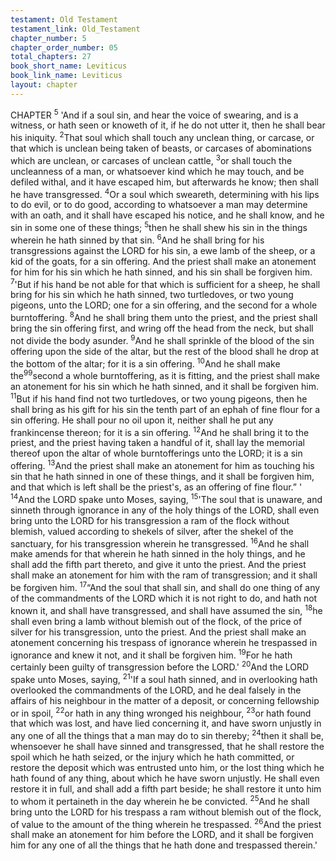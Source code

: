 ```yaml
---
testament: Old Testament
testament_link: Old_Testament
chapter_number: 5
chapter_order_number: 05
total_chapters: 27
book_short_name: Leviticus
book_link_name: Leviticus
layout: chapter
---
```




CHAPTER <sup>5</sup>
'And if a soul sin, and hear the voice of swearing, and is a witness, or hath seen
or knoweth of it, if he do not utter it, then he shall bear his iniquity. <sup>2</sup>That soul which
shall touch any unclean thing, or carcase, or that which is unclean being taken of
beasts, or carcases of abominations which are unclean, or carcases of unclean cattle,
<sup>3</sup>or shall touch the uncleanness of a man, or whatsoever kind which he may touch, and
be defiled withal, and it have escaped him, but afterwards he know; then shall he have
transgressed. <sup>4</sup>Or a soul which sweareth, determining with his lips to do evil, or to do
good, according to whatsoever a man may determine with an oath, and it shall have
escaped his notice, and he shall know, and he sin in some one of these things; <sup>5</sup>then he
shall shew his sin in the things wherein he hath sinned by that sin. <sup>6</sup>And he shall bring
for his transgressions against the LORD for his sin, a ewe lamb of the sheep, or a kid of
the goats, for a sin offering. And the priest shall make an atonement for him for his sin
which he hath sinned, and his sin shall be forgiven him. 
<sup>7</sup>'But if his hand be not  able for that which is sufficient for a sheep, he shall
bring for his sin which he hath sinned, two turtledoves, or two young pigeons, unto the
LORD; one for a sin offering, and the second for a whole burnt­offering. <sup>8</sup>And he shall
bring them unto the priest, and the priest shall bring the sin offering first, and wring off
the head from the neck, but shall not divide the body asunder. <sup>9</sup>And he shall sprinkle
of the blood of the sin offering upon the side of the altar, but the rest of the blood shall
he drop at the bottom of the altar; for it is a sin offering. <sup>10</sup>And he shall make the<sup>99</sup>second a whole burnt­offering, as it is fitting, and the priest shall make an atonement
for his sin which he hath sinned, and it shall be forgiven him. <sup>11</sup>But if his hand find not
two turtledoves, or two young pigeons, then he shall bring as his gift for his sin the
tenth part of an ephah of fine flour for a sin offering. He shall pour no oil upon it,
neither shall he put any frankincense thereon; for it is a sin offering. <sup>12</sup>And he shall
bring it to the priest, and the priest having taken a handful of it, shall lay the memorial
thereof upon the altar of whole burnt­offerings unto the LORD; it is a sin offering.
<sup>13</sup>And the priest shall make an atonement for him as touching his sin that he hath
sinned in one of these things, and it shall be forgiven him, and that which is left shall
be the priest's, as an offering of fine flour.” '
<sup>14</sup>And the LORD spake unto Moses, saying, <sup>15</sup>'The soul that is unaware, and
sinneth through ignorance in any of the holy things of the LORD, shall even bring unto
the LORD for his transgression a ram of the flock without blemish, valued according to
shekels of silver, after the shekel of the sanctuary, for his transgression wherein he
transgressed. <sup>16</sup>And he shall make amends for that wherein he hath sinned in the holy
things, and he shall add the fifth part thereto, and give it unto the priest. And the
priest shall make an atonement for him with the ram of transgression; and it shall be
forgiven him. 
<sup>17</sup>“And  the  soul  that  shall  sin,  and  shall  do  one  thing  of  any  of  the
commandments of the LORD which it is not right to do, and hath not known it, and
shall have transgressed, and shall have assumed the sin, <sup>18</sup>he shall even bring a lamb
without blemish out of the flock, of the price of silver for his transgression, unto the
priest. And the priest shall make an atonement concerning his trespass of ignorance
wherein he trespassed in ignorance and knew it not, and it shall be forgiven him. <sup>19</sup>For
he hath certainly been guilty of transgression before the LORD.' 
<sup>20</sup>And the LORD spake unto Moses, saying, <sup>21</sup>'If a soul hath sinned, and in
overlooking hath overlooked the commandments of the LORD, and he deal falsely in the
affairs of his neighbour in the matter of a deposit, or concerning fellowship or in spoil,
<sup>22</sup>or hath in any thing wronged his neighbour, <sup>23</sup>or hath found that which was lost, and
have lied concerning it, and have sworn unjustly in any one of all the things that a man
may  do  to  sin  thereby; <sup>24</sup>then  it  shall  be,  whensoever  he  shall  have  sinned  and
transgressed, that he shall restore the spoil which he hath seized, or the injury which
he hath committed, or restore the deposit which was entrusted unto him, or the lost
thing which he hath found of any thing, about which he have sworn unjustly. He shall
even restore it in full, and shall add a fifth part beside; he shall restore it unto him to
whom it pertaineth in the day wherein he be convicted. <sup>25</sup>And he shall bring unto the
LORD for his trespass a ram without blemish out of the flock, of value to the amount of
the thing wherein he trespassed. <sup>26</sup>And the priest shall make an atonement for him
before the LORD, and it shall be forgiven him for any one of all the things that he hath
done and trespassed therein.'